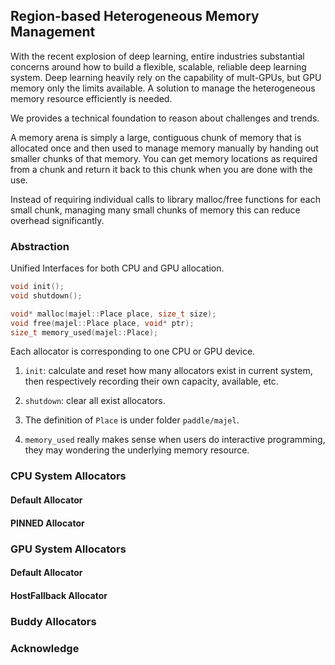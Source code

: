 ## Region-based Heterogeneous Memory Management

With the recent explosion of deep learning, entire industries substantial concerns around how to build
a flexible, scalable, reliable deep learning system. Deep learning heavily rely on the capability of mult-GPUs, but GPU memory only the limits available.
A solution to manage the heterogeneous memory resource efficiently is needed.

We provides a technical foundation to reason about challenges and trends.

A memory arena is simply a large, contiguous chunk of memory that is allocated once and then used to manage memory manually by handing out smaller chunks of that memory. You can get memory locations as required from a chunk and return it back to this chunk when you are done with the use.

Instead of requiring individual calls to library malloc/free functions for each small chunk, managing many small chunks of memory this can reduce overhead significantly.

### Abstraction

Unified Interfaces for both CPU and GPU allocation.

```c++
void init();
void shutdown();

void* malloc(majel::Place place, size_t size);
void free(majel::Place place, void* ptr);
size_t memory_used(majel::Place);
```

Each allocator is corresponding to one CPU or GPU device.

1. `init`: calculate and reset how many allocators exist in current system, then respectively recording their own capacity, available, etc.
2. `shutdown`: clear all exist allocators.

3. The definition of `Place` is under folder `paddle/majel`.
4. `memory_used` really makes sense when users do interactive programming, they may wondering the underlying memory resource.

### CPU System Allocators

#### Default Allocator

#### PINNED Allocator

### GPU System Allocators

#### Default Allocator

#### HostFallback Allocator

### Buddy Allocators

### Acknowledge
